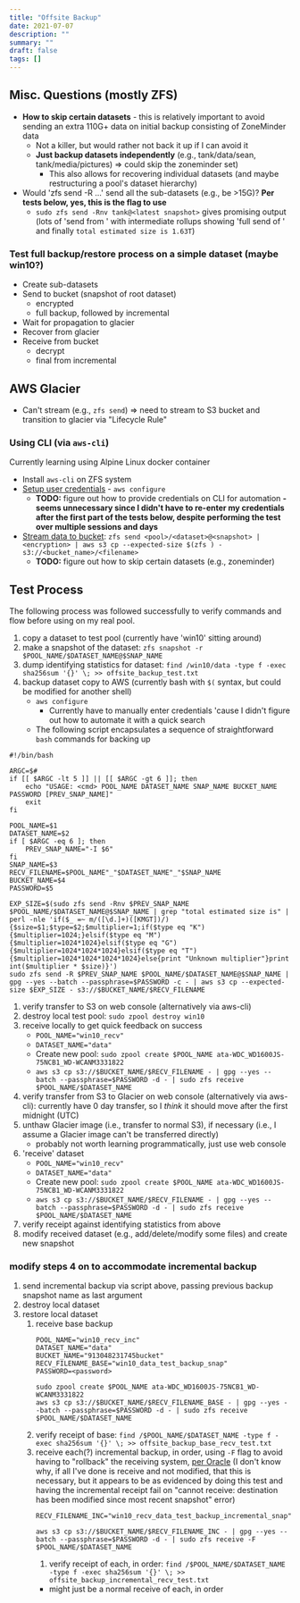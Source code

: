```yaml
---
title: "Offsite Backup"
date: 2021-07-07
description: ""
summary: ""
draft: false
tags: []
---
```


## Misc. Questions (mostly ZFS)

- **How to skip certain datasets** - this is relatively important to avoid sending an extra 110G+ data on initial backup consisting of ZoneMinder data
  - Not a killer, but would rather not back it up if I can avoid it
  - **Just backup datasets independently** (e.g., tank/data/sean, tank/media/pictures) => could skip the zoneminder set)
    - This also allows for recovering individual datasets (and maybe restructuring a pool's dataset hierarchy)
- Would 'zfs send -R ...' send all the sub-datasets (e.g., be >15G)? **Per tests below, yes, this is the flag to use**
  - `sudo zfs send -Rnv tank@<latest snapshot>` gives promising output (lots of 'send from <snapshot>' with intermediate rollups showing 'full send of <snapshot>' and finally `total estimated size is 1.63T`)

### Test full backup/restore process on a simple dataset (maybe win10?)

- Create sub-datasets
- Send to bucket (snapshot of root dataset)
  - encrypted
  - full backup, followed by incremental
- Wait for propagation to glacier
- Recover from glacier
- Receive from bucket
  - decrypt
  - final from incremental

## AWS Glacier

- Can't stream (e.g., `zfs send`) => need to stream to S3 bucket and transition to glacier via "Lifecycle Rule"

### Using CLI (via `aws-cli`)

Currently learning using Alpine Linux docker container

- Install `aws-cli` on ZFS system
- [Setup user credentials](https://docs.aws.amazon.com/cli/latest/userguide/cli-chap-configure.html "Configuration Basics") - `aws configure`
  - **TODO:** figure out how to provide credentials on CLI for automation **- seems unnecessary since I didn't have to re-enter my credentials after the first part of the tests below, despite performing the test over multiple sessions and days**
- [Stream data to bucket](https://docs.aws.amazon.com/cli/latest/reference/s3/cp.html#examples "aws s3 cp"): `zfs send <pool>/<dataset>@<snapshot> | <encryption> | aws s3 cp --expected-size $(zfs ) - s3://<bucket_name>/<filename>`
  - **TODO:** figure out how to skip certain datasets (e.g., zoneminder)

## Test Process

The following process was followed successfully to verify commands and flow before using on my real pool.

1. copy a dataset to test pool (currently have 'win10' sitting around)
1. make a snapshot of the dataset: `zfs snapshot -r $POOL_NAME/$DATASET_NAME@$SNAP_NAME`
1. dump identifying statistics for dataset: `find /win10/data -type f -exec sha256sum '{}' \; >> offsite_backup_test.txt`
1. backup dataset copy to AWS (currently bash with `$(` syntax, but could be modified for another shell)
   - `aws configure`
     - Currently have to manually enter credentials 'cause I didn't figure out how to automate it with a quick search
   - The following script encapsulates a sequence of straightforward `bash` commands for backing up
```
#!/bin/bash

ARGC=$#
if [[ $ARGC -lt 5 ]] || [[ $ARGC -gt 6 ]]; then
	echo "USAGE: <cmd> POOL_NAME DATASET_NAME SNAP_NAME BUCKET_NAME PASSWORD [PREV_SNAP_NAME]"
	exit
fi

POOL_NAME=$1
DATASET_NAME=$2
if [ $ARGC -eq 6 ]; then
	PREV_SNAP_NAME="-I $6"
fi
SNAP_NAME=$3
RECV_FILENAME=$POOL_NAME"_"$DATASET_NAME"_"$SNAP_NAME
BUCKET_NAME=$4
PASSWORD=$5

EXP_SIZE=$(sudo zfs send -Rnv $PREV_SNAP_NAME $POOL_NAME/$DATASET_NAME@$SNAP_NAME | grep "total estimated size is" | perl -nle 'if($_ =~ m/([\d.]+)([KMGT])/){$size=$1;$type=$2;$multiplier=1;if($type eq "K"){$multiplier=1024;}elsif($type eq "M"){$multiplier=1024*1024}elsif($type eq "G"){$multiplier=1024*1024*1024}elsif($type eq "T"){$multiplier=1024*1024*1024*1024}else{print "Unknown multiplier"}print int($multiplier * $size)}')
sudo zfs send -R $PREV_SNAP_NAME $POOL_NAME/$DATASET_NAME@$SNAP_NAME | gpg --yes --batch --passphrase=$PASSWORD -c - | aws s3 cp --expected-size $EXP_SIZE - s3://$BUCKET_NAME/$RECV_FILENAME
```
1. verify transfer to S3 on web console (alternatively via aws-cli)
1. destroy local test pool: `sudo zpool destroy win10`
1. receive locally to get quick feedback on success
   - `POOL_NAME="win10_recv"`
   - `DATASET_NAME="data"`
   - Create new pool: `sudo zpool create $POOL_NAME ata-WDC_WD1600JS-75NCB1_WD-WCANM3331822`
   - `aws s3 cp s3://$BUCKET_NAME/$RECV_FILENAME - | gpg --yes --batch --passphrase=$PASSWORD -d - | sudo zfs receive $POOL_NAME/$DATASET_NAME`
1. verify transfer from S3 to Glacier on web console (alternatively via aws-cli): currently have 0 day transfer, so I _think_ it should move after the first midnight (UTC)
1. unthaw Glacier image (i.e., transfer to normal S3), if necessary (i.e., I assume a Glacier image can't be transferred directly)
   - probably not worth learning programmatically, just use web console
1. 'receive' dataset
   - `POOL_NAME="win10_recv"`
   - `DATASET_NAME="data"`
   - Create new pool: `sudo zpool create $POOL_NAME ata-WDC_WD1600JS-75NCB1_WD-WCANM3331822`
   - `aws s3 cp s3://$BUCKET_NAME/$RECV_FILENAME - | gpg --yes --batch --passphrase=$PASSWORD -d - | sudo zfs receive $POOL_NAME/$DATASET_NAME`
1. verify receipt against identifying statistics from above
1. modify received dataset (e.g., add/delete/modify some files) and create new snapshot

### modify steps 4 on to accommodate incremental backup
1. send incremental backup via script above, passing previous backup snapshot name as last argument
1. destroy local dataset
1. restore local dataset
   1. receive base backup
      ```
      POOL_NAME="win10_recv_inc"
      DATASET_NAME="data"
      BUCKET_NAME="913048231745bucket"
      RECV_FILENAME_BASE="win10_data_test_backup_snap"
      PASSWORD=<password>

      sudo zpool create $POOL_NAME ata-WDC_WD1600JS-75NCB1_WD-WCANM3331822
      aws s3 cp s3://$BUCKET_NAME/$RECV_FILENAME_BASE - | gpg --yes --batch --passphrase=$PASSWORD -d - | sudo zfs receive $POOL_NAME/$DATASET_NAME
      ```
   1. verify receipt of base: `find /$POOL_NAME/$DATASET_NAME -type f -exec sha256sum '{}' \; >> offsite_backup_base_recv_test.txt`
   1. receive each(?) incremental backup, in order, using `-F` flag to avoid having to "rollback" the receiving system, [per Oracle](https://docs.oracle.com/cd/E19253-01/819-5461/gbimy/index.html) (I don't know why, if all I've done is receive and not modified, that this is necessary, but it appears to be as evidenced by doing this test and having the incremental receipt fail on "cannot receive: destination has been modified since most recent snapshot" error)
      ```
      RECV_FILENAME_INC="win10_recv_data_test_backup_incremental_snap"

      aws s3 cp s3://$BUCKET_NAME/$RECV_FILENAME_INC - | gpg --yes --batch --passphrase=$PASSWORD -d - | sudo zfs receive -F $POOL_NAME/$DATASET_NAME
      ```
      1. verify receipt of each, in order: `find /$POOL_NAME/$DATASET_NAME -type f -exec sha256sum '{}' \; >> offsite_backup_incremental_recv_test.txt`
      - might just be a normal receive of each, in order